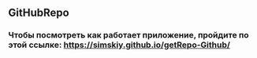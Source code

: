 ## GitHubRepo
### Чтобы посмотреть как работает приложение, пройдите по этой ссылке: https://simskiy.github.io/getRepo-Github/
